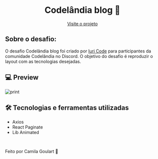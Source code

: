 <h1 align="center">
  <br> Codelândia blog 🧾</h1>
 

<p align="center">
  <a href="https://codelandia-challenge.vercel.app/">Visite o projeto</a>
</p>

## Sobre o desafio:
O desafio Codelândia blog foi criado por <a href="https://github.com/iuricode">Iuri Code</a> para participantes da comunidade Codelândia no Discord. O objetivo do desafio é reproduzir o layout com as tecnologias desejadas.



## 💻 Preview

![print](https://user-images.githubusercontent.com/85360804/151673981-1e3ec75f-7e2b-4874-a539-2b1f04dc2377.png)


## 🛠 Tecnologias e ferramentas utilizadas
* Axios
* React Paginate
* Lib Animated


<br>

<p> Feito por Camila Goulart 💖</p>
